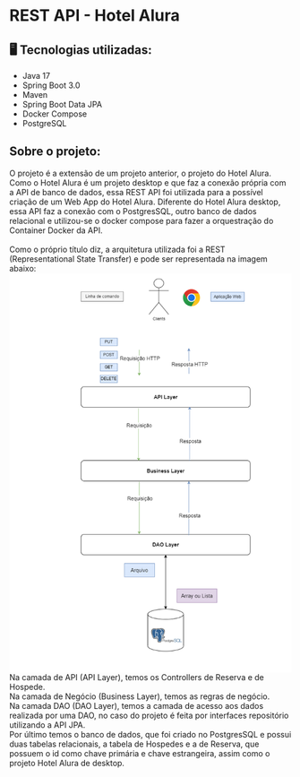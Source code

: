 # REST API - Hotel Alura

## 🖥️ Tecnologias utilizadas:
* Java 17
* Spring Boot 3.0
* Maven
* Spring Boot Data JPA
* Docker Compose
* PostgreSQL

## Sobre o projeto:
O projeto é a extensão de um projeto anterior, o projeto do Hotel Alura. Como o Hotel Alura é um projeto desktop e que faz a conexão própria com a API de banco de dados, essa REST API foi utilizada para a possível criação de um Web App do Hotel Alura. Diferente do Hotel Alura desktop, essa API faz a conexão com o PostgresSQL, outro banco de dados relacional e utilizou-se o docker compose para fazer a orquestração do Container Docker da API.
<br>
<br>
Como o próprio título diz, a arquitetura utilizada foi a REST (Representational State Transfer) e pode ser representada na imagem abaixo:
<br>
<img align="center" src="Diagrama Backend API Hotel Alura.png"/>
<br>
Na camada de API (API Layer), temos os Controllers de Reserva e de Hospede.
<br>
Na camada de Negócio (Business Layer), temos as regras de negócio.
<br>
Na camada DAO (DAO Layer), temos a camada de acesso aos dados realizada por uma DAO, no caso do projeto é feita por interfaces repositório utilizando a API JPA.
<br>
Por último temos o banco de dados, que foi criado no PostgresSQL e possui duas tabelas relacionais, a tabela de Hospedes e a de Reserva, que possuem o id como chave primária e chave estrangeira, assim como o projeto Hotel Alura de desktop.


